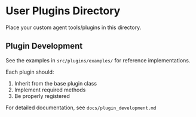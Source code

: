 # User Plugins Directory

Place your custom agent tools/plugins in this directory.

## Plugin Development

See the examples in `src/plugins/examples/` for reference implementations.

Each plugin should:
1. Inherit from the base plugin class
2. Implement required methods
3. Be properly registered

For detailed documentation, see `docs/plugin_development.md`
